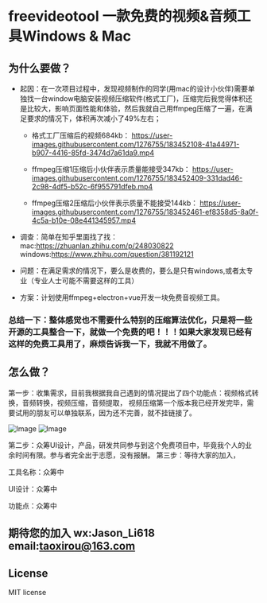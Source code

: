 # freevideotool  一款免费的视频&amp;音频工具Windows &amp; Mac

## 为什么要做？

  * 起因：在一次项目过程中，发现视频制作的同学(用mac的设计小伙伴)需要单独找一台window电脑安装视频压缩软件(格式工厂)，压缩完后我觉得体积还是比较大，影响页面性能和体验，然后我就自己用ffmpeg压缩了一遍，在满足要求的情况下，体积再次减小了49%左右；
 
    * 格式工厂压缩后的视频684kb：
      https://user-images.githubusercontent.com/1276755/183452108-41a44971-b907-4416-85fd-3474d7a61da9.mp4

    * ffmpeg压缩1压缩后小伙伴表示质量能接受347kb：
      https://user-images.githubusercontent.com/1276755/183452409-331dad46-2c98-4df5-b52c-6f955791dfeb.mp4

    * ffmpeg压缩2压缩后小伙伴表示质量不能接受144kb：
      https://user-images.githubusercontent.com/1276755/183452461-ef8358d5-8a0f-4c5a-b10e-08e441345957.mp4

  * 调查：简单在知乎里面找了找：
    mac:https://zhuanlan.zhihu.com/p/248030822
    windows:https://www.zhihu.com/question/381192121
    
  * 问题：在满足需求的情况下，要么是收费的，要么是只有windows,或者太专业（专业人士可能不需要这样的工具）
  
  * 方案：计划使用ffmpeg+electron+vue开发一块免费音视频工具。

### 总结一下：整体感觉也不需要什么特别的压缩算法优化，只是将一些开源的工具整合一下，就做一个免费的吧！！！如果大家发现已经有这样的免费工具用了，麻烦告诉我一下，我就不用做了。
  
## 怎么做？

  第一步：收集需求，目前我根据我自己遇到的情况提出了四个功能点：视频格式转换，音频转换，视频压缩，音频提取，
视频压缩第一个版本我已经开发完毕，需要试用的朋友可以单独联系，因为还不完善，就不挂链接了。

![Image](https://user-images.githubusercontent.com/1276755/183420595-45cd1800-3639-44b8-91e1-add74b6f1045.png)
![Image](https://user-images.githubusercontent.com/1276755/183420596-3d88c750-71f9-475f-ab1c-308a0d33c22e.png)


  第二步：众筹UI设计，产品，研发共同参与到这个免费项目中，毕竟我个人的业余时间有限。参与者完全出于志愿，没有报酬。
  第三步：等待大家的加入，

  工具名称：众筹中
  
  UI设计：众筹中
  
  功能点：众筹中
  
## 期待您的加入 wx:Jason_Li618    email:taoxirou@163.com

## License
MIT license
